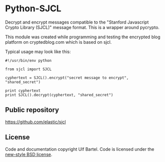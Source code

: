 Python-SJCL
===========

Decrypt and encrypt messages compatible to the "Stanford Javascript Crypto
Library (SJCL)" message format. This is a wrapper around pycrypto.

This module was created while programming and testing the encrypted
blog platform on cryptedblog.com which is based on sjcl.

Typical usage may look like this:

    #!/usr/bin/env python

    from sjcl import SJCL

    cyphertext = SJCL().encrypt("secret message to encrypt", "shared_secret")

    print cyphertext
    print SJCL().decrypt(cyphertext, "shared_secret")

Public repository
---------------------

https://github.com/elastic/sjcl


License
-------

Code and documentation copyright Ulf Bartel. Code is licensed under the
[new-style BSD license](./LICENSE.txt).

